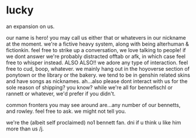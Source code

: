 # lucky
an expansion on us.

our name is hero! you may call us either that or whatevers in our nickname at the moment. we're a fictive heavy system, along with being alterhuman & fictionkin. feel free to strike up a conversation, we love talking to people! if we dont answer we're probably distracted offtab or afk, in which case feel free to whisper instead. ALSO ALSO!! we adore any type of interaction. feel free to cud, boop, whatever. we mainly hang out in the hoyoverse section of ponytown or the library or the bakery.  we tend to be in genshin related skins and have songs as nicknames. ah...also please dont interact with us for the sole reason of shipping? you know? while we're all for bennefischl or rannett or whatever, we'd prefer if you didn't. 

common fronters you may see around are...any number of our bennetts, and rowley. feel free to ask. we might not tell you. 

we're the (albeit self proclaimed) no1 bennett fan. dni if u think u like him more than us /j. 
